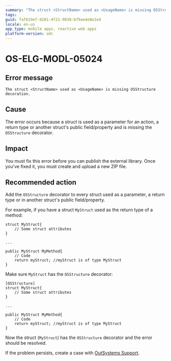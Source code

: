 ```yaml
---
summary: "The struct <StructName> used as <UsageName> is missing OSStructure decoration."
tags:
guid: faf619e7-0281-4f21-9038-bf9ae4e8e1e4
locale: en-us
app_type: mobile apps, reactive web apps
platform-version: odc
---
```


# OS-ELG-MODL-05024

## Error message

`The struct <StructName> used as <UsageName> is missing OSStructure decoration.`

## Cause

The error occurs because a struct is used as a parameter for an action, a return type or another struct's public field/property and is missing the `OSStructure` decorator.

## Impact

You must fix this error before you can publish the external library. Once you've fixed it, you must create and upload a new ZIP file.

## Recommended action

Add the `OSStructure` decorator to every struct used as a parameter, a return type or in another struct's public field/property.

For example, if you have a struct `MyStruct` used as the return type of a method:

    struct MyStruct{
        // Some struct attributes
    }

    ...

    public MyStruct MyMethod{
        // Code
        return myStruct; //myStruct is of type MyStruct
    }

Make sure `MyStruct` has the `OSStructure` decorator:

    [OSStructure]
    struct MyStruct{
        // Some struct attributes
    }

    ...

    public MyStruct MyMethod{
        // Code
        return myStruct; //myStruct is of type MyStruct
    }

Now the struct (`MyStruct`) has the `OSStructure` decorator and the error should be resolved.

If the problem persists, create a case with [OutSystems Support](https://www.outsystems.com/support/portal/open-support-case?ErrorCode=OS-ELG-MODL-05024).
